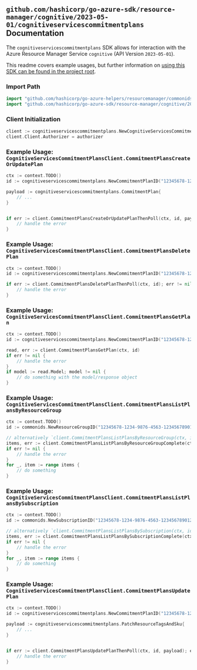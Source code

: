 
## `github.com/hashicorp/go-azure-sdk/resource-manager/cognitive/2023-05-01/cognitiveservicescommitmentplans` Documentation

The `cognitiveservicescommitmentplans` SDK allows for interaction with the Azure Resource Manager Service `cognitive` (API Version `2023-05-01`).

This readme covers example usages, but further information on [using this SDK can be found in the project root](https://github.com/hashicorp/go-azure-sdk/tree/main/docs).

### Import Path

```go
import "github.com/hashicorp/go-azure-helpers/resourcemanager/commonids"
import "github.com/hashicorp/go-azure-sdk/resource-manager/cognitive/2023-05-01/cognitiveservicescommitmentplans"
```


### Client Initialization

```go
client := cognitiveservicescommitmentplans.NewCognitiveServicesCommitmentPlansClientWithBaseURI("https://management.azure.com")
client.Client.Authorizer = authorizer
```


### Example Usage: `CognitiveServicesCommitmentPlansClient.CommitmentPlansCreateOrUpdatePlan`

```go
ctx := context.TODO()
id := cognitiveservicescommitmentplans.NewCommitmentPlanID("12345678-1234-9876-4563-123456789012", "example-resource-group", "commitmentPlanValue")

payload := cognitiveservicescommitmentplans.CommitmentPlan{
	// ...
}


if err := client.CommitmentPlansCreateOrUpdatePlanThenPoll(ctx, id, payload); err != nil {
	// handle the error
}
```


### Example Usage: `CognitiveServicesCommitmentPlansClient.CommitmentPlansDeletePlan`

```go
ctx := context.TODO()
id := cognitiveservicescommitmentplans.NewCommitmentPlanID("12345678-1234-9876-4563-123456789012", "example-resource-group", "commitmentPlanValue")

if err := client.CommitmentPlansDeletePlanThenPoll(ctx, id); err != nil {
	// handle the error
}
```


### Example Usage: `CognitiveServicesCommitmentPlansClient.CommitmentPlansGetPlan`

```go
ctx := context.TODO()
id := cognitiveservicescommitmentplans.NewCommitmentPlanID("12345678-1234-9876-4563-123456789012", "example-resource-group", "commitmentPlanValue")

read, err := client.CommitmentPlansGetPlan(ctx, id)
if err != nil {
	// handle the error
}
if model := read.Model; model != nil {
	// do something with the model/response object
}
```


### Example Usage: `CognitiveServicesCommitmentPlansClient.CommitmentPlansListPlansByResourceGroup`

```go
ctx := context.TODO()
id := commonids.NewResourceGroupID("12345678-1234-9876-4563-123456789012", "example-resource-group")

// alternatively `client.CommitmentPlansListPlansByResourceGroup(ctx, id)` can be used to do batched pagination
items, err := client.CommitmentPlansListPlansByResourceGroupComplete(ctx, id)
if err != nil {
	// handle the error
}
for _, item := range items {
	// do something
}
```


### Example Usage: `CognitiveServicesCommitmentPlansClient.CommitmentPlansListPlansBySubscription`

```go
ctx := context.TODO()
id := commonids.NewSubscriptionID("12345678-1234-9876-4563-123456789012")

// alternatively `client.CommitmentPlansListPlansBySubscription(ctx, id)` can be used to do batched pagination
items, err := client.CommitmentPlansListPlansBySubscriptionComplete(ctx, id)
if err != nil {
	// handle the error
}
for _, item := range items {
	// do something
}
```


### Example Usage: `CognitiveServicesCommitmentPlansClient.CommitmentPlansUpdatePlan`

```go
ctx := context.TODO()
id := cognitiveservicescommitmentplans.NewCommitmentPlanID("12345678-1234-9876-4563-123456789012", "example-resource-group", "commitmentPlanValue")

payload := cognitiveservicescommitmentplans.PatchResourceTagsAndSku{
	// ...
}


if err := client.CommitmentPlansUpdatePlanThenPoll(ctx, id, payload); err != nil {
	// handle the error
}
```
